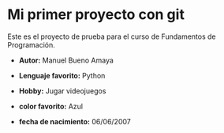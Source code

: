 # Mi primer proyecto con git

Este es el proyecto de prueba para el curso de Fundamentos de Programación.

- **Autor:** Manuel Bueno Amaya

- **Lenguaje favorito:** Python
- **Hobby:** Jugar videojuegos
- **color favorito:** Azul
- **fecha de nacimiento:** 06/06/2007


